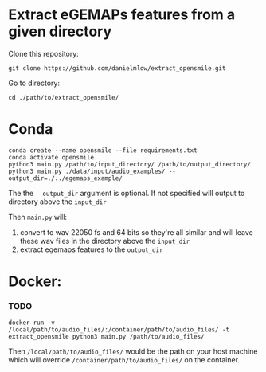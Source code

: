 # Extract eGEMAPs features from a given directory


Clone this repository:
```
git clone https://github.com/danielmlow/extract_opensmile.git
```

Go to directory:
```
cd ./path/to/extract_opensmile/
```


# Conda

```
conda create --name opensmile --file requirements.txt
conda activate opensmile
python3 main.py /path/to/input_directory/ /path/to/output_directory/ 
python3 main.py ./data/input/audio_examples/ --output_dir=./../egemaps_example/
```

The the `--output_dir` argument is optional. If not specified will output to directory above the `input_dir`

Then `main.py` will:
1. convert to wav 22050 fs and 64 bits so they're all similar and will leave these wav files in the directory above the `input_dir`
2. extract egemaps features to the `output_dir`

# Docker:
### TODO

```
docker run -v /local/path/to/audio_files/:/container/path/to/audio_files/ -t extract_opensmile python3 main.py /path/to/audio_files/
```

Then `/local/path/to/audio_files/` would be the path on your host machine which will override `/container/path/to/audio_files/` on the container.

 
